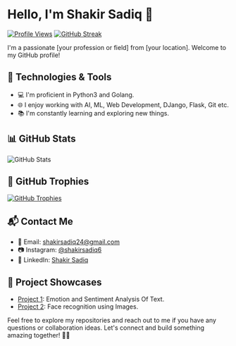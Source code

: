 # Hello, I'm Shakir Sadiq 👋

[![Profile Views](https://komarev.com/ghpvc/?username=shakirsadiq6&color=green&style=for-the-badge&label=PROFILE+VIEWS)](https://github.com/shakirsadiq6)
[![GitHub Streak](https://github-readme-streak-stats.herokuapp.com/?user=shakirsadiq6&theme=dark)](https://github.com/)

I'm a passionate [your profession or field] from [your location]. Welcome to my GitHub profile! 

## 🔧 Technologies & Tools

- 💻 I'm proficient in Python3 and Golang.
- 🌐 I enjoy working with AI, ML, Web Development, DJango, Flask, Git etc.
- 📚 I'm constantly learning and exploring new things.

## 📊 GitHub Stats

![GitHub Stats](https://github-readme-stats.vercel.app/api?username=shakirsadiq6&show_icons=true&theme=radical)

## 🌟 GitHub Trophies

[![GitHub Trophies](https://github-profile-trophy.vercel.app/?username=shakirsadiq6&theme=darkhub)](https://github.com/shakirsadiq6)

## 📬 Contact Me

- 📧 Email: [shakirsadiq24@gmail.com](mailto:shakirsadiq24@gmail.com)
- 📷 Instagram: [@shakirsadiq6](https://www.instagram.com/shakirsadiq6)
- 💼 LinkedIn: [Shakir Sadiq](https://www.linkedin.com/in/shakir-sadiq-35720a19b)

## 💼 Project Showcases

- [Project 1](https://github.com/Shakirsadiq6/emotion-classification-sentiment-analysis): Emotion and Sentiment Analysis Of Text.
- [Project 2](https://github.com/Shakirsadiq6/FaceRecognitionAttendanceSystem): Face recognition using Images.

Feel free to explore my repositories and reach out to me if you have any questions or collaboration ideas. Let's connect and build something amazing together! 👯‍♂️

<!---
Shakirsadiq6/Shakirsadiq6 is a ✨ special ✨ repository because its `README.md` (this file) appears on your GitHub profile.
You can click the Preview link to take a look at your changes.
--->
